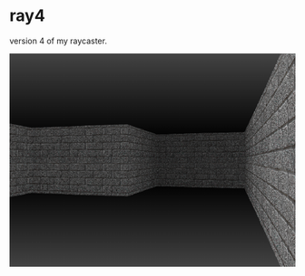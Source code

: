 # ray4
version 4 of my raycaster.


![Alt text](/assets/images/screenshot.png?raw=true "screenshot")
